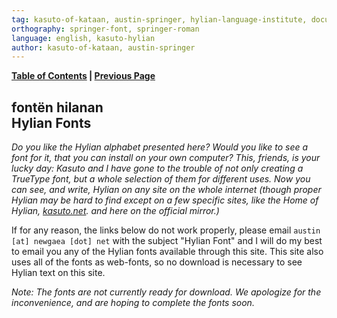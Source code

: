 ```yaml
---
tag: kasuto-of-kataan, austin-springer, hylian-language-institute, documentation, archive, font
orthography: springer-font, springer-roman
language: english, kasuto-hylian
author: kasuto-of-kataan, austin-springer
---
```

**[Table of Contents](archival/austin_work/pages/toc) | [Previous Page](archival/austin_work/pages/index)**
## <span class="hylian_kas">fontën hilanan</span><br>**Hylian Fonts**

_Do you like the Hylian alphabet presented here? Would you like to see a font for it, that you can install on your own computer? This, friends, is your lucky day: Kasuto and I have gone to the trouble of not only creating a TrueType font, but a whole selection of them for different uses. Now you can see, and write, Hylian on any site on the whole internet (though proper Hylian may be hard to find except on a few specific sites, like the Home of Hylian, [kasuto.net](http://kasuto.net). and here on the official mirror.)_

If for any reason, the links below do not work properly, please email `austin [at] newgaea [dot] net` with the subject "Hylian Font" and I will do my best to email you any of the Hylian fonts available through this site. This site also uses all of the fonts as web-fonts, so no download is necessary to see Hylian text on this site.

_Note: The fonts are not currently ready for download. We apologize for the inconvenience, and are hoping to complete the fonts soon._
